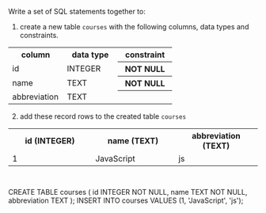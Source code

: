 Write a set of SQL statements together to:

1. create a new table `courses` with the following columns, data types and constraints.

<table>
    <tr>
        <th width='33%'>column</th>
        <th width='33%'>data type</th>
        <th width='33%'>constraint</th>
    </tr>
    <tr>
        <td width='33%'>id</td>
        <td width='33%'>INTEGER</td>
        <th width='33%'>NOT NULL</th>
    </tr>
    <tr>
        <td width='33%'>name</td>
        <td width='33%'>TEXT</td>
        <th width='33%'>NOT NULL</th>
    </tr>
    <tr>
        <td width='33%'>abbreviation</td>
        <td width='33%'>TEXT</td>
        <th width='33%'></th>
    </tr>
</table>

2. add these record rows to the created table `courses`

<table>
    <tr>
        <th width='33%'>id (INTEGER)</th>
        <th width='33%'>name (TEXT)</th>
        <th width='33%'>abbreviation (TEXT)</th>
    </tr>
    <tr>
        <td width='33%'>1</td>
        <td width='33%'>JavaScript</td>
        <td width='33%'>js</td>
    </tr>
</table>



<codeblock language="sql" dbName="students3-v1.db" focusTableAfterRun="courses" type="exercise" testMode="fixedInput">
<code>

</code>

<solution>
CREATE TABLE courses (
                        id INTEGER NOT NULL,
                        name TEXT NOT NULL,
                        abbreviation TEXT
                     );
INSERT INTO courses VALUES
                     (1, 'JavaScript', 'js');
</solution>
</codeblock>
